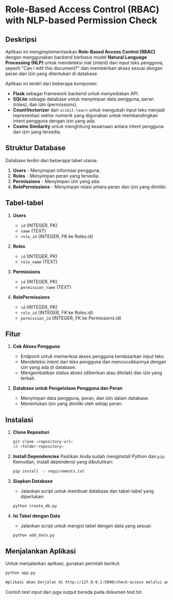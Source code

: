 # Role-Based Access Control (RBAC) with NLP-based Permission Check

## Deskripsi

Aplikasi ini mengimplementasikan **Role-Based Access Control (RBAC)** dengan menggunakan backend berbasis model **Natural Language Processing (NLP)** untuk mendeteksi niat (intent) dari input teks pengguna, seperti "Can I edit this document?" dan memberikan akses sesuai dengan peran dan izin yang ditentukan di database.

Aplikasi ini terdiri dari beberapa komponen:
- **Flask** sebagai framework backend untuk menyediakan API.
- **SQLite** sebagai database untuk menyimpan data pengguna, peran (roles), dan izin (permissions).
- **CountVectorizer** dari `scikit-learn` untuk mengubah input teks menjadi representasi vektor numerik yang digunakan untuk membandingkan intent pengguna dengan izin yang ada.
- **Cosine Similarity** untuk menghitung kesamaan antara intent pengguna dan izin yang tersedia.

## Struktur Database

Database terdiri dari beberapa tabel utama:
1. **Users** - Menyimpan informasi pengguna.
2. **Roles** - Menyimpan peran yang tersedia.
3. **Permissions** - Menyimpan izin yang ada.
4. **RolePermissions** - Menyimpan relasi antara peran dan izin yang dimiliki.

## Tabel-tabel

1. **Users**
    - `id` (INTEGER, PK)
    - `name` (TEXT)
    - `role_id` (INTEGER, FK ke Roles.id)

2. **Roles**
    - `id` (INTEGER, PK)
    - `role_name` (TEXT)

3. **Permissions**
    - `id` (INTEGER, PK)
    - `permission_name` (TEXT)

4. **RolePermissions**
    - `id` (INTEGER, PK)
    - `role_id` (INTEGER, FK ke Roles.id)
    - `permission_id` (INTEGER, FK ke Permissions.id)

## Fitur

1. **Cek Akses Pengguna**
   - Endpoint untuk memeriksa akses pengguna berdasarkan input teks.
   - Mendeteksi intent dari teks pengguna dan mencocokkannya dengan izin yang ada di database.
   - Mengembalikan status akses (diberikan atau ditolak) dan izin yang terkait.

2. **Database untuk Pengelolaan Pengguna dan Peran**
   - Menyimpan data pengguna, peran, dan izin dalam database.
   - Menentukan izin yang dimiliki oleh setiap peran.

## Instalasi

1. **Clone Repositori**
    ```bash
    git clone <repository-url>
    cd <folder-repository>
    ```

2. **Install Dependencies**
    Pastikan Anda sudah menginstall Python dan `pip`. Kemudian, install dependensi yang dibutuhkan:
    ```bash
    pip install -r requirements.txt
    ```

3. **Siapkan Database**
    - Jalankan script untuk membuat database dan tabel-tabel yang diperlukan:
    ```bash
    python create_db.py
    ```

4. **Isi Tabel dengan Data**
    - Jalankan script untuk mengisi tabel dengan data yang sesuai:
    ```bash
    python add_data.py
    ```    

## Menjalankan Aplikasi

Untuk menjalankan aplikasi, gunakan perintah berikut:
```bash
python app.py

Aplikasi akan berjalan di http://127.0.0.1:5000/check-access melalui postman
```

Contoh test input dan juga output berada pada dokumen test.txt
